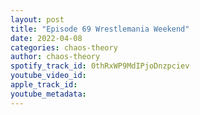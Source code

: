```yaml
---
layout: post
title: "Episode 69 Wrestlemania Weekend"
date: 2022-04-08
categories: chaos-theory
author: chaos-theory
spotify_track_id: 0thRxWP9MdIPjoDnzpciev
youtube_video_id: 
apple_track_id: 
youtube_metadata: 
---
```

